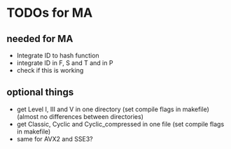 # TODOs for MA

## needed for MA

- Integrate ID to hash function
- integrate ID in F, S and T and in P
- check if this is working

## optional things

- get Level I, III and V in one directory (set compile flags in makefile) (almost no differences between directories)
- get Classic, Cyclic and Cyclic_compressed in one file (set compile flags in makefile)
- same for AVX2 and SSE3?